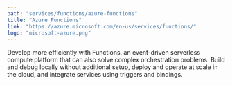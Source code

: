 ```yaml
---
path: "services/functions/azure-functions"
title: "Azure Functions"
link: "https://azure.microsoft.com/en-us/services/functions/"
logo: "microsoft-azure.png"
---
```


Develop more efficiently with Functions, an event-driven serverless compute platform that can also solve complex orchestration problems. Build and debug locally without additional setup, deploy and operate at scale in the cloud, and integrate services using triggers and bindings.
